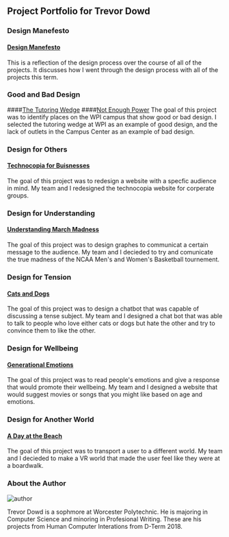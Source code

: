 ## Project Portfolio for Trevor Dowd 

### Design Manefesto
#### [Design Manefesto](https://dowdtd16.github.io/HCIManefesto/)
This is a reflection of the design process over the course of all of the projects.  It discusses how I went through the design process with all of the projects this term.

### Good and Bad Design
####[The Tutoring Wedge](https://medium.com/@dowdtd16/the-tutoring-wedge-f828dadb1cbd)
####[Not Enough Power](https://medium.com/@dowdtd16/not-enough-power-ea0a752ad60c)
The goal of this project was to identify places on the WPI campus that show good or bad design.  I selected the tutoring wedge at WPI as an example of good design, and the lack of outlets in the Campus Center as an example of bad design.

### Design for Others
#### [Technocopia for Buisnesses](https://medium.com/@dowdtd16/design-for-others-team-4-d82d38351c26)
The goal of this project was to redesign a website with a specfic audience in mind.  My team and I redesigned the technocopia website for corperate groups. 

### Design for Understanding
#### [Understanding March Madness](https://medium.com/design-for-understanding/design-for-understanding-clear-communication-versus-persuasion-e634f93a998e)
The goal of this project was to design graphes to communicat a certain message to the audience.  My team and I decieded to try and comunicate the true madness of the NCAA Men's and Women's Basketball tournement.

### Design for Tension
#### [Cats and Dogs](https://medium.com/@cbell2/design-for-tension-9030c7165561)
The goal of this project was to design a chatbot that was capable of discussing a tense subject.  My team and I designed a chat bot that was able to talk to people who love either cats or dogs but hate the other and try to convince them to like the other.

### Design for Wellbeing
#### [Generational Emotions](https://medium.com/@dowdtd16/design-for-well-being-18c42acfa051)
The goal of this project was to read people's emotions and give a response that would promote their wellbeing.  My team and I designed a website that would suggest movies or songs that you might like based on age and emotions.

### Design for Another World 
#### [A Day at the Beach](https://medium.com/@dowdtd16/a-night-at-the-boardwalk-9e838cb08a29)
The goal of this project was to transport a user to a different world.  My team and I decieded to make a VR world that made the user feel like they were at a boardwalk.

### About the Author
![author](http://athletics.wpi.edu/sports/mrowing/2017-18/photos/0001/Trevor_Dowd.jpg?max_width=160&max_height=210)

Trevor Dowd is a sophmore at Worcester Polytechnic.  He is majoring in Computer Science and minoring in Profesional Writing.  These are his projects from Human Computer Interations from D-Term 2018.
